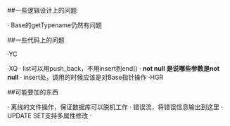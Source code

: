 ##一些逻辑设计上的问题

·   Base的getTypename仍然有问题

##一些代码上的问题

·YC

·XQ
	· list可以用push_back，不用insert到end()
	· **not null 是说哪些参数是not null**
	· insert处，调用的时候应该是对Base指针操作
·HGR


##可能要加的东西

· 离线的文件操作，保证数据库可以脱机工作
· 错误流，将错误信息输出到这里
· UPDATE SET支持多属性修改
· 
